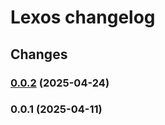 # Lexos changelog

## Changes

### [0.0.2](https://github.com/manferlo81/lexos/compare/v0.0.1...v0.0.2) (2025-04-24)

### 0.0.1 (2025-04-11)
